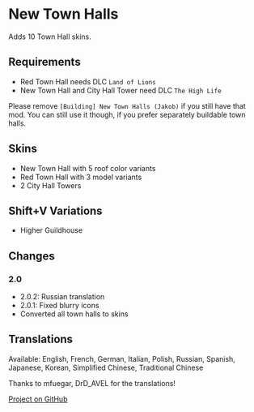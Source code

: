 # New Town Halls

Adds 10 Town Hall skins.

## Requirements

- Red Town Hall needs DLC `Land of Lions`
- New Town Hall and City Hall Tower need DLC `The High Life`

Please remove `[Building] New Town Halls (Jakob)` if you still have that mod.
You can still use it though, if you prefer separately buildable town halls.

## Skins

- New Town Hall with 5 roof color variants
- Red Town Hall with 3 model variants
- 2 City Hall Towers

## Shift+V Variations

- Higher Guildhouse

## Changes

### 2.0

- 2.0.2: Russian translation
- 2.0.1: Fixed blurry icons
- Converted all town halls to skins

## Translations

Available: English, French, German, Italian, Polish, Russian, Spanish, Japanese, Korean, Simplified Chinese, Traditional Chinese

Thanks to mfuegar, DrD_AVEL for the translations!

[Project on GitHub](https://github.com/jakobharder/anno-1800-jakobs-mods)
